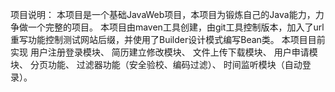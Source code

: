 项目说明：
本项目是一个基础JavaWeb项目，本项目为锻炼自己的Java能力，力争做一个完整的项目。
本项目由maven工具创建，由git工具控制版本，加入了url重写功能控制测试网站后缀，并使用了Builder设计模式编写Bean类。
本项目目前实现
	用户注册登录模块、
	简历建立修改模块、
	文件上传下载模块、
	用户申请模块、
	分页功能、
	过滤器功能（安全验校、编码过滤）、
	时间监听模块（自动登录）。